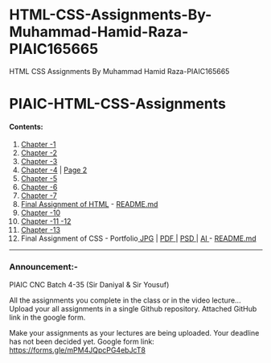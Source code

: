 # HTML-CSS-Assignments-By-Muhammad-Hamid-Raza-PIAIC165665
HTML CSS Assignments By Muhammad Hamid Raza-PIAIC165665
# PIAIC-HTML-CSS-Assignments


#### Contents:
  1. [Chapter -1](Ch_1/ch_1.html)
  2. [Chapter -2](ch_2/2.pdf)
  3. [Chapter -3](ch_3/3.pdf)
  4. [Chapter -4](ch_4/4a.pdf) | [Page 2](ch_4/4b.pdf)
  5. [Chapter -5](ch_5/5.pdf)
  6. [Chapter -6](ch_6/periodic_html.png)
  7. [Chapter -7](ch_7/Forms.pdf)
  8. [Final Assignment of HTML](ch_8_Final_Assignment_of_HTML/HTML.pdf) - [README.md](ch_8_Final_Assignment_of_HTML/README.md)
  9. [Chapter -10](ch_10/periodic_html.png)
  10. [Chapter -11 -12](ch_11_12/12.pdf)
  11. [Chapter -13](ch_13/13.PNG)
  12. Final Assignment of CSS - Portfolio[ JPG](Final_Assignment_of_CSS/Company-Portfolio.jpg) | [ PDF ](Final_Assignment_of_CSS/Company_Portfolio.pdf) | [ PSD ](Final_Assignment_of_CSS/Company_Portfolio.psd) | [ AI ](Final_Assignment_of_CSS/Company_Portfolio.ai)  - [README.md](Final_Assignment_of_CSS/README.md)

----------------------

### Announcement:-

PIAIC CNC Batch 4-35 (Sir Daniyal & Sir Yousuf)

All the assignments you complete in the class or in the video lecture... Upload your all assignments in a single Github repository. Attached GitHub link in the google form.

Make your assignments as your lectures are being uploaded. Your deadline has not been decided yet.
Google form link: https://forms.gle/mPM4JQpcPG4ebJcT8
